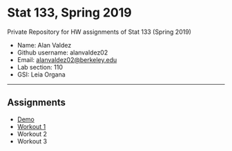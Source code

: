 # Stat 133, Spring 2019

Private Repository for HW assignments of Stat 133 (Spring 2019)

- Name: Alan Valdez
- Github username: alanvaldez02
- Email: alanvaldez02@berkeley.edu
- Lab section: 110
- GSI: Leia Organa

-----

## Assignments

- [Demo](demo)
- [Workout 1](workout1)
- Workout 2
- Workout 3


